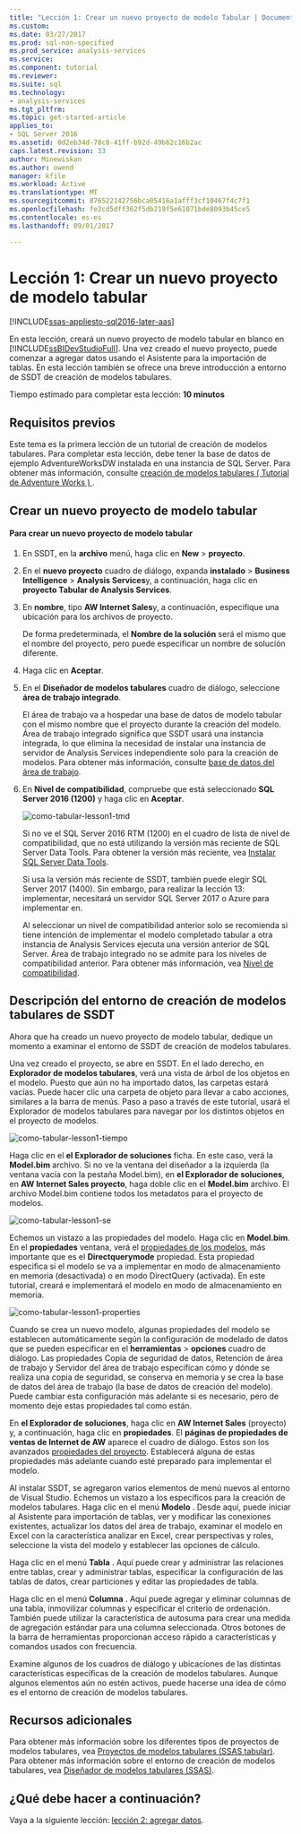 ```yaml
---
title: "Lección 1: Crear un nuevo proyecto de modelo Tabular | Documentos de Microsoft"
ms.custom: 
ms.date: 03/27/2017
ms.prod: sql-non-specified
ms.prod_service: analysis-services
ms.service: 
ms.component: tutorial
ms.reviewer: 
ms.suite: sql
ms.technology:
- analysis-services
ms.tgt_pltfrm: 
ms.topic: get-started-article
applies_to:
- SQL Server 2016
ms.assetid: 0d2eb34d-78c8-41ff-b92d-49b62c16b2ac
caps.latest.revision: 33
author: Minewiskan
ms.author: owend
manager: kfile
ms.workload: Active
ms.translationtype: MT
ms.sourcegitcommit: 876522142756bca05416a1afff3cf10467f4c7f1
ms.openlocfilehash: fe2cd5dff362f5db219f5e61071bde8093b45ce5
ms.contentlocale: es-es
ms.lasthandoff: 09/01/2017

---
```

# <a name="lesson-1-create-a-new-tabular-model-project"></a>Lección 1: Crear un nuevo proyecto de modelo tabular
[!INCLUDE[ssas-appliesto-sql2016-later-aas](../includes/ssas-appliesto-sql2016-later-aas.md)]

En esta lección, creará un nuevo proyecto de modelo tabular en blanco en [!INCLUDE[ssBIDevStudioFull](../includes/ssbidevstudiofull-md.md)]. Una vez creado el nuevo proyecto, puede comenzar a agregar datos usando el Asistente para la importación de tablas. En esta lección también se ofrece una breve introducción a entorno de SSDT de creación de modelos tabulares.  
  
Tiempo estimado para completar esta lección: **10 minutos**  
  
## <a name="prerequisites"></a>Requisitos previos  
Este tema es la primera lección de un tutorial de creación de modelos tabulares. Para completar esta lección, debe tener la base de datos de ejemplo AdventureWorksDW instalada en una instancia de SQL Server. Para obtener más información, consulte [creación de modelos tabulares &#40; Tutorial de Adventure Works &#41; ](../analysis-services/tabular-modeling-adventure-works-tutorial.md).  
  
## <a name="create-a-new-tabular-model-project"></a>Crear un nuevo proyecto de modelo tabular  
  
#### <a name="to-create-a-new-tabular-model-project"></a>Para crear un nuevo proyecto de modelo tabular  
  
1.  En SSDT, en la **archivo** menú, haga clic en **New** > **proyecto**.  
  
2.  En el **nuevo proyecto** cuadro de diálogo, expanda **instalado** > **Business Intelligence** > **Analysis Services**y, a continuación, haga clic en **proyecto Tabular de Analysis Services**.  
  
3.  En **nombre**, tipo **AW Internet Sales**y, a continuación, especifique una ubicación para los archivos de proyecto.  
  
    De forma predeterminada, el **Nombre de la solución** será el mismo que el nombre del proyecto, pero puede especificar un nombre de solución diferente.  
  
4.  Haga clic en **Aceptar**.  
  
5.  En el **Diseñador de modelos tabulares** cuadro de diálogo, seleccione **área de trabajo integrado**.  
  
    El área de trabajo va a hospedar una base de datos de modelo tabular con el mismo nombre que el proyecto durante la creación del modelo. Área de trabajo integrado significa que SSDT usará una instancia integrada, lo que elimina la necesidad de instalar una instancia de servidor de Analysis Services independiente solo para la creación de modelos. Para obtener más información, consulte [base de datos del área de trabajo](../analysis-services/tabular-models/workspace-database-ssas-tabular.md).
      
6.  En **Nivel de compatibilidad**, compruebe que está seleccionado **SQL Server 2016 (1200)** y haga clic en **Aceptar**.   
 
    ![como-tabular-lesson1-tmd](../analysis-services/media/as-tabular-lesson1-tmd.png)
      
    Si no ve el SQL Server 2016 RTM (1200) en el cuadro de lista de nivel de compatibilidad, que no está utilizando la versión más reciente de SQL Server Data Tools. Para obtener la versión más reciente, vea [Instalar SQL Server Data Tools](https://docs.microsoft.com/sql/ssdt/download-sql-server-data-tools-ssdt).  

    Si usa la versión más reciente de SSDT, también puede elegir SQL Server 2017 (1400). Sin embargo, para realizar la lección 13: implementar, necesitará un servidor SQL Server 2017 o Azure para implementar en.
      
    Al seleccionar un nivel de compatibilidad anterior solo se recomienda si tiene intención de implementar el modelo completado tabular a otra instancia de Analysis Services ejecuta una versión anterior de SQL Server. Área de trabajo integrado no se admite para los niveles de compatibilidad anterior. Para obtener más información, vea [Nivel de compatibilidad](../analysis-services/tabular-models/compatibility-level-for-tabular-models-in-analysis-services.md).   
  
## <a name="understanding-the-ssdt-tabular-model-authoring-environment"></a>Descripción del entorno de creación de modelos tabulares de SSDT  
Ahora que ha creado un nuevo proyecto de modelo tabular, dedique un momento a examinar el entorno de SSDT de creación de modelos tabulares.  
  
Una vez creado el proyecto, se abre en SSDT. En el lado derecho, en **Explorador de modelos tabulares**, verá una vista de árbol de los objetos en el modelo. Puesto que aún no ha importado datos, las carpetas estará vacías. Puede hacer clic una carpeta de objeto para llevar a cabo acciones, similares a la barra de menús. Paso a paso a través de este tutorial, usará el Explorador de modelos tabulares para navegar por los distintos objetos en el proyecto de modelos.

![como-tabular-lesson1-tiempo](../analysis-services/media/as-tabular-lesson1-tme.png)

Haga clic en el **el Explorador de soluciones** ficha. En este caso, verá la **Model.bim** archivo. Si no ve la ventana del diseñador a la izquierda (la ventana vacía con la pestaña Model.bim), en **el Explorador de soluciones**, en **AW Internet Sales proyecto**, haga doble clic en el **Model.bim** archivo. El archivo Model.bim contiene todos los metadatos para el proyecto de modelos. 

![como-tabular-lesson1-se](../analysis-services/media/as-tabular-lesson1-se.png)
  
Echemos un vistazo a las propiedades del modelo. Haga clic en **Model.bim**. En el **propiedades** ventana, verá el [propiedades de los modelos](../analysis-services/tabular-models/model-properties-ssas-tabular.md), más importante que es el **Directquerymode** propiedad. Esta propiedad especifica si el modelo se va a implementar en modo de almacenamiento en memoria (desactivada) o en modo DirectQuery (activada). En este tutorial, creará e implementará el modelo en modo de almacenamiento en memoria.

![como-tabular-lesson1-properties](../analysis-services/media/as-tabular-lesson1-properties.png)
  
Cuando se crea un nuevo modelo, algunas propiedades del modelo se establecen automáticamente según la configuración de modelado de datos que se pueden especificar en el **herramientas** > **opciones** cuadro de diálogo. Las propiedades Copia de seguridad de datos, Retención de área de trabajo y Servidor del área de trabajo especifican cómo y dónde se realiza una copia de seguridad, se conserva en memoria y se crea la base de datos del área de trabajo (la base de datos de creación del modelo). Puede cambiar esta configuración más adelante si es necesario, pero de momento deje estas propiedades tal como están.  

En **el Explorador de soluciones**, haga clic en **AW Internet Sales** (proyecto) y, a continuación, haga clic en **propiedades**. El **páginas de propiedades de ventas de Internet de AW** aparece el cuadro de diálogo. Estos son los avanzados [propiedades del proyecto](../analysis-services/tabular-models/project-properties-ssas-tabular.md). Establecerá alguna de estas propiedades más adelante cuando esté preparado para implementar el modelo.  
  
Al instalar SSDT, se agregaron varios elementos de menú nuevos al entorno de Visual Studio. Echemos un vistazo a los específicos para la creación de modelos tabulares. Haga clic en el menú **Modelo** . Desde aquí, puede iniciar al Asistente para importación de tablas, ver y modificar las conexiones existentes, actualizar los datos del área de trabajo, examinar el modelo en Excel con la característica analizar en Excel, crear perspectivas y roles, seleccione la vista del modelo y establecer las opciones de cálculo.  
  
Haga clic en el menú **Tabla** . Aquí puede crear y administrar las relaciones entre tablas, crear y administrar tablas, especificar la configuración de las tablas de datos, crear particiones y editar las propiedades de tabla.  
  
Haga clic en el menú **Columna** . Aquí puede agregar y eliminar columnas de una tabla, inmovilizar columnas y especificar el criterio de ordenación. También puede utilizar la característica de autosuma para crear una medida de agregación estándar para una columna seleccionada. Otros botones de la barra de herramientas proporcionan acceso rápido a características y comandos usados con frecuencia.  
  
Examine algunos de los cuadros de diálogo y ubicaciones de las distintas características específicas de la creación de modelos tabulares. Aunque algunos elementos aún no estén activos, puede hacerse una idea de cómo es el entorno de creación de modelos tabulares.  


## <a name="additional-resources"></a>Recursos adicionales
Para obtener más información sobre los diferentes tipos de proyectos de modelos tabulares, vea [Proyectos de modelos tabulares &#40;SSAS tabular&#41;](../analysis-services/tabular-models/tabular-model-projects-ssas-tabular.md). Para obtener más información sobre el entorno de creación de modelos tabulares, vea [Diseñador de modelos tabulares &#40;SSAS&#41;](../analysis-services/tabular-models/tabular-model-designer-ssas.md).  
  

## <a name="whats-next"></a>¿Qué debe hacer a continuación?
Vaya a la siguiente lección: [lección 2: agregar datos](../analysis-services/lesson-2-add-data.md).

  
  
  

